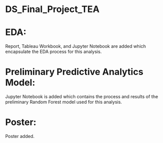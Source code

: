 # DS_Final_Project_TEA

# EDA: 
Report, Tableau Workbook, and Jupyter Notebook are added which encapsulate the EDA process for this analysis. 

# Preliminary Predictive Analytics Model:
Jupyter Notebook is added which contains the process and results of the preliminary Random Forest model used for this analysis.

# Poster:
Poster added.
